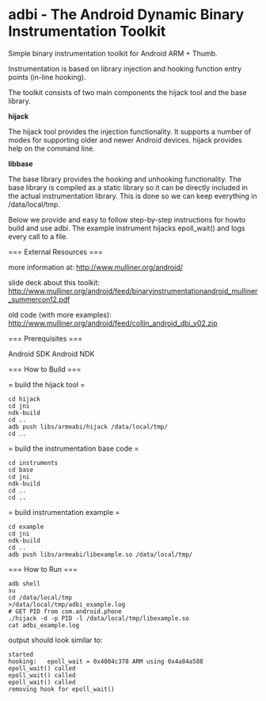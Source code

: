 adbi - The Android Dynamic Binary Instrumentation Toolkit  
=========================================================

Simple binary instrumentation toolkit for Android ARM + Thumb.

Instrumentation is based on library injection and hooking function entry 
points (in-line hooking).

The toolkit consists of two main components the hijack tool and the base 
library.

**hijack**

 The hijack tool provides the injection functionality. It supports a number of  modes for supporting older and newer Android devices. hijack provides help on the command line.
 
**libbase**

 The base library provides the hooking and unhooking functionality. The base library is compiled as a static library so it can be directly included in the
 actual instrumentation library. This is done so we can keep everything in /data/local/tmp. 

Below we provide and easy to follow step-by-step instructions for howto build and use adbi. The example instrument hijacks epoll_wait() and logs every call
to a file.

=== External Resources ===

more information at: 
 http://www.mulliner.org/android/

slide deck about this toolkit: 
 http://www.mulliner.org/android/feed/binaryinstrumentationandroid_mulliner_summercon12.pdf
 
old code (with more examples):
 http://www.mulliner.org/android/feed/collin_android_dbi_v02.zip

=== Prerequisites ===

Android SDK
Android NDK

=== How to Build ===

= build the hijack tool =
```
cd hijack
cd jni
ndk-build
cd ..
adb push libs/armeabi/hijack /data/local/tmp/
cd ..
```

= build the instrumentation base code =

```
cd instruments
cd base
cd jni
ndk-build
cd ..
cd ..
```

= build instrumentation example =

```
cd example
cd jni
ndk-build
cd ..
adb push libs/armeabi/libexample.so /data/local/tmp/
```

=== How to Run ===

```
adb shell
su
cd /data/local/tmp
>/data/local/tmp/adbi_example.log
# GET PID from com.android.phone
./hijack -d -p PID -l /data/local/tmp/libexample.so
cat adbi_example.log
```

output should look similar to:

```
started
hooking:   epoll_wait = 0x4004c378 ARM using 0x4a84a588
epoll_wait() called
epoll_wait() called
epoll_wait() called
removing hook for epoll_wait()
```

